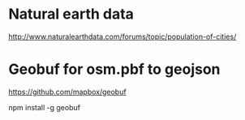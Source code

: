 # Natural earth data

http://www.naturalearthdata.com/forums/topic/population-of-cities/

# Geobuf for osm.pbf to geojson

https://github.com/mapbox/geobuf

npm install -g geobuf
